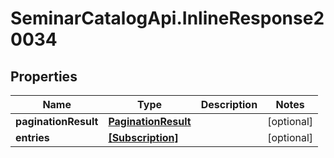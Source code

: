 # SeminarCatalogApi.InlineResponse20034

## Properties
Name | Type | Description | Notes
------------ | ------------- | ------------- | -------------
**paginationResult** | [**PaginationResult**](PaginationResult.md) |  | [optional] 
**entries** | [**[Subscription]**](Subscription.md) |  | [optional] 


